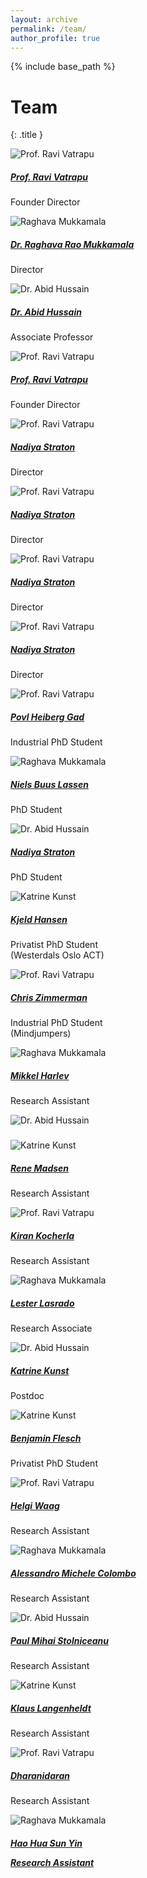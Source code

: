 ```yaml
---
layout: archive
permalink: /team/
author_profile: true
---
```


{% include base_path %}



# Team
{: .title }
<div class="row mb-15">
  <div class="col-xs-6 col-sm-3 col-md-3">
    <div class="wow bounceInUp animated animated">
      <div class="team boxed-grey text-center">
        <div class="inner">
          <div class="avatar">
          <img src="/images/teams/bm0108_nr3_ravi_vatrapu_5405.jpg" alt='Prof. Ravi Vatrapu' class="img-responsive img-circle table-bordered himg" />
          </div>
          <h5><a class="t-name" target="blank" href="http://www.cbs.dk/en/research/departments-and-centres/department-of-it-management/staff/rvitm">Prof. Ravi Vatrapu</a></h5>
          <p class="subtitle">Founder Director</p>
        </div>
      </div>
    </div>
  </div>
  <div class="col-xs-6 col-sm-3 col-md-3">
    <div class="wow bounceInUp animated animated">
      <div class="team boxed-grey text-center">
        <div class="inner">
          <div class="avatar">
          <img src="/images/teams/raghava1.jpg" alt='Raghava Mukkamala' class="img-responsive img-circle table-bordered himg" />
          </div>
          <h5><a class="t-name" target="blank" href="http://www.cbs.dk/en/research/departments-and-centres/department-of-it-management/staff/rrmitm">Dr. Raghava Rao Mukkamala</a></h5>
          <p class="subtitle">Director</p>
        </div>
      </div>
    </div>
  </div>
  <div class="col-xs-6 col-sm-3 col-md-3">
    <div class="wow bounceInUp animated animated">
      <div class="team boxed-grey text-center">
        <div class="inner">
          <div class="avatar">
          <img src="/images/teams/abid_hussain_cropped_322.jpg" alt='Dr. Abid Hussain' class="img-responsive img-circle table-bordered himg" />
          </div>
          <h5><a class="t-name" target="blank" href="http://www.cbs.dk/en/research/departments-and-centres/department-of-it-management/staff/ahitm">Dr. Abid Hussain</a></h5>
          <p class="subtitle">Associate Professor</p>
        </div>
      </div>
    </div>
  </div>
  <div class="col-xs-6 col-sm-3 col-md-3">
    <div class="wow bounceInUp animated animated">
      <div class="team boxed-grey text-center">
        <div class="inner">
          <div class="avatar">
          <img src="/images/teams/bm0108_nr3_ravi_vatrapu_5405.jpg" alt='Prof. Ravi Vatrapu' class="img-responsive img-circle table-bordered himg" />
          </div>
          <h5><a class="t-name" target="blank" href="http://www.cbs.dk/en/research/departments-and-centres/department-of-it-management/staff/rvitm">Prof. Ravi Vatrapu</a></h5>
          <p class="subtitle">Founder Director</p>
        </div>
    </div>
  </div>
</div>

<div class="row mb-15">
  <div class="col-xs-6 col-sm-3 col-md-3">
    <div class="wow bounceInUp animated animated">
      <div class="team boxed-grey text-center">
        <div class="inner">
          <div class="avatar">
          <img src="/images/teams/bm0108_nr3_ravi_vatrapu_5405.jpg" alt='Prof. Ravi Vatrapu' class="img-responsive img-circle table-bordered himg" />
          </div>
          <h5><a class="t-name" target="blank" href="http://www.cbs.dk/en/research/departments-and-centres/department-of-it-management/staff/rvitm">Nadiya Straton</a></h5>
          <p class="subtitle">Director</p>
        </div>
      </div>
    </div>
  </div>
  <div class="col-xs-6 col-sm-3 col-md-3">
    <div class="wow bounceInUp animated animated">
      <div class="team boxed-grey text-center">
        <div class="inner">
        <div class="avatar">
          <img src="/images/teams/bm0108_nr3_ravi_vatrapu_5405.jpg" alt='Prof. Ravi Vatrapu' class="img-responsive img-circle table-bordered himg" />
          </div>
          <h5><a class="t-name" target="blank" href="http://www.cbs.dk/en/research/departments-and-centres/department-of-it-management/staff/rvitm">Nadiya Straton</a></h5>
          <p class="subtitle">Director</p>
        </div>
      </div>
    </div>
  </div>
  <div class="col-xs-6 col-sm-3 col-md-3">
    <div class="wow bounceInUp animated animated">
      <div class="team boxed-grey text-center">
        <div class="inner">
          <div class="avatar">
          <img src="/images/teams/bm0108_nr3_ravi_vatrapu_5405.jpg" alt='Prof. Ravi Vatrapu' class="img-responsive img-circle table-bordered himg" />
          </div>
          <h5><a class="t-name" target="blank" href="http://www.cbs.dk/en/research/departments-and-centres/department-of-it-management/staff/rvitm">Nadiya Straton</a></h5>
          <p class="subtitle">Director</p>
        </div>
      </div>
    </div>
  </div>
  <div class="col-xs-6 col-sm-3 col-md-3">
    <div class="wow bounceInUp animated animated">
      <div class="team boxed-grey text-center">
        <div class="inner">
          <div class="avatar">
          <img src="/images/teams/bm0108_nr3_ravi_vatrapu_5405.jpg" alt='Prof. Ravi Vatrapu' class="img-responsive img-circle table-bordered himg" />
          </div>
          <h5><a class="t-name" target="blank" href="http://www.cbs.dk/en/research/departments-and-centres/department-of-it-management/staff/rvitm">Nadiya Straton</a></h5>
          <p class="subtitle">Director</p>
        </div>
      </div>
    </div>
  </div>
</div>

<div class="row mb-15">
  <div class="col-xs-6 col-sm-3 col-md-3">
    <div class="wow bounceInUp animated animated">
      <div class="team boxed-grey text-center">
        <div class="inner">
          <div class="avatar">
          <img src="/images/teams/bm0108_nr3_ravi_vatrapu_5405.jpg" alt='Prof. Ravi Vatrapu' class="img-responsive img-circle table-bordered himg" />
          </div>
          <h5><a class="t-name" target="blank" href="http://www.cbs.dk/en/research/departments-and-centres/department-of-it-management/staff/rvitm">Povl Heiberg Gad</a></h5>
          <p class="subtitle">Industrial PhD Student</p>
        </div>
      </div>
    </div>
  </div>
  <div class="col-xs-6 col-sm-3 col-md-3">
    <div class="wow bounceInUp animated animated">
      <div class="team boxed-grey text-center">
        <div class="inner">
          <div class="avatar">
          <img src="/images/teams/raghava1.jpg" alt='Raghava Mukkamala' class="img-responsive img-circle table-bordered himg" />
          </div>
          <h5><a class="t-name" target="blank" href="http://www.cbs.dk/en/research/departments-and-centres/department-of-it-management/staff/rrmitm">Niels Buus Lassen</a></h5>
          <p class="subtitle">PhD Student</p>
        </div>
      </div>
    </div>
  </div>
  <div class="col-xs-6 col-sm-3 col-md-3">
    <div class="wow bounceInUp animated animated">
      <div class="team boxed-grey text-center">
        <div class="inner">
          <div class="avatar">
          <img src="/images/teams/abid_hussain_cropped_322.jpg" alt='Dr. Abid Hussain' class="img-responsive img-circle table-bordered himg" />
          </div>
          <h5><a class="t-name" target="blank" href="http://www.cbs.dk/en/research/departments-and-centres/department-of-it-management/staff/ahitm">Nadiya Straton</a></h5>
          <p class="subtitle">PhD Student</p>
        </div>
      </div>
    </div>
  </div>
  <div class="col-xs-6 col-sm-3 col-md-3">
    <div class="wow bounceInUp animated animated">
      <div class="team boxed-grey text-center">
        <div class="inner">
          <div class="avatar">
          <img src="/images/teams/katrine_kunst_0.jpg" alt='Katrine Kunst' class="img-responsive img-circle table-bordered himg" />
          </div>
          <h5><a class="t-name" target="blank" href="http://www.cbs.dk/en/research/departments-and-centres/department-of-it-management/staff/kalkitm">Kjeld Hansen</a></h5>
          <p class="subtitle">Privatist PhD Student<br>(Westerdals Oslo ACT)</p>
        </div>
      </div>
    </div>
  </div>
</div>

<div class="row mb-15">
  <div class="col-xs-6 col-sm-3 col-md-3">
    <div class="wow bounceInUp animated animated">
      <div class="team boxed-grey text-center">
        <div class="inner">
          <div class="avatar">
          <img src="/images/teams/bm0108_nr3_ravi_vatrapu_5405.jpg" alt='Prof. Ravi Vatrapu' class="img-responsive img-circle table-bordered himg" />
          </div>
          <h5><a class="t-name" target="blank" href="http://www.cbs.dk/en/research/departments-and-centres/department-of-it-management/staff/rvitm">Chris Zimmerman</a></h5>
          <p class="subtitle">Industrial PhD Student<br/>(Mindjumpers)</p>
        </div>
      </div>
    </div>
  </div>
  <div class="col-xs-6 col-sm-3 col-md-3">
    <div class="wow bounceInUp animated animated">
      <div class="team boxed-grey text-center">
        <div class="inner">
          <div class="avatar">
          <img src="/images/teams/raghava1.jpg" alt='Raghava Mukkamala' class="img-responsive img-circle table-bordered himg" />
          </div>
          <h5><a class="t-name" target="blank" href="http://www.cbs.dk/en/research/departments-and-centres/department-of-it-management/staff/rrmitm">Mikkel Harlev</a></h5>
          <p class="subtitle">Research Assistant</p>
        </div>
      </div>
    </div>
  </div>
  <div class="col-xs-6 col-sm-3 col-md-3">
    <div class="wow bounceInUp animated animated">
      <div class="team boxed-grey text-center">
        <div class="inner">
          <div class="avatar">
          <img src="/images/teams/abid_hussain_cropped_322.jpg" alt='Dr. Abid Hussain' class="img-responsive img-circle table-bordered himg" />
          </div>
          <h5><a class="t-name" target="blank" href="http://www.cbs.dk/en/research/departments-and-centres/department-of-it-management/staff/ahitm"></a></h5>
          <p class="subtitle"></p>
        </div>
      </div>
    </div>
  </div>
  <div class="col-xs-6 col-sm-3 col-md-3">
    <div class="wow bounceInUp animated animated">
      <div class="team boxed-grey text-center">
        <div class="inner">
          <div class="avatar">
          <img src="/images/teams/katrine_kunst_0.jpg" alt='Katrine Kunst' class="img-responsive img-circle table-bordered himg" />
          </div>
          <h5><a class="t-name" target="blank" href="http://www.cbs.dk/en/research/departments-and-centres/department-of-it-management/staff/kalkitm">Rene Madsen</a></h5>
          <p class="subtitle">Research Assistant</p>
        </div>
      </div>
    </div>
  </div>
</div>

<div class="row mb-15">
  <div class="col-xs-6 col-sm-3 col-md-3">
    <div class="wow bounceInUp animated animated">
      <div class="team boxed-grey text-center">
        <div class="inner">
          <div class="avatar">
          <img src="/images/teams/bm0108_nr3_ravi_vatrapu_5405.jpg" alt='Prof. Ravi Vatrapu' class="img-responsive img-circle table-bordered himg" />
          </div>
          <h5><a class="t-name" target="blank" href="http://www.cbs.dk/en/research/departments-and-centres/department-of-it-management/staff/rvitm">Kiran Kocherla</a></h5>
          <p class="subtitle">Research Assistant</p>
        </div>
      </div>
    </div>
  </div>
  <div class="col-xs-6 col-sm-3 col-md-3">
    <div class="wow bounceInUp animated animated">
      <div class="team boxed-grey text-center">
        <div class="inner">
          <div class="avatar">
          <img src="/images/teams/raghava1.jpg" alt='Raghava Mukkamala' class="img-responsive img-circle table-bordered himg" />
          </div>
          <h5><a class="t-name" target="blank" href="http://www.cbs.dk/en/research/departments-and-centres/department-of-it-management/staff/rrmitm">Lester Lasrado</a></h5>
          <p class="subtitle">Research Associate</p>
        </div>
      </div>
    </div>
  </div>
  <div class="col-xs-6 col-sm-3 col-md-3">
    <div class="wow bounceInUp animated animated">
      <div class="team boxed-grey text-center">
        <div class="inner">
          <div class="avatar">
          <img src="/images/teams/abid_hussain_cropped_322.jpg" alt='Dr. Abid Hussain' class="img-responsive img-circle table-bordered himg" />
          </div>
          <h5><a class="t-name" target="blank" href="http://www.cbs.dk/en/research/departments-and-centres/department-of-it-management/staff/ahitm">Katrine Kunst</a></h5>
          <p class="subtitle">Postdoc</p>
        </div>
      </div>
    </div>
  </div>
  <div class="col-xs-6 col-sm-3 col-md-3">
    <div class="wow bounceInUp animated animated">
      <div class="team boxed-grey text-center">
        <div class="inner">
          <div class="avatar">
          <img src="/images/teams/katrine_kunst_0.jpg" alt='Katrine Kunst' class="img-responsive img-circle table-bordered himg" />
          </div>
          <h5><a class="t-name" target="blank" href="http://www.cbs.dk/en/research/departments-and-centres/department-of-it-management/staff/kalkitm">Benjamin Flesch</a></h5>
          <p class="subtitle">Privatist PhD Student</p>
        </div>
      </div>
    </div>
  </div>
</div>


<div class="row mb-15">
  <div class="col-xs-6 col-sm-3 col-md-3">
    <div class="wow bounceInUp animated animated">
      <div class="team boxed-grey text-center">
        <div class="inner">
          <div class="avatar">
          <img src="/images/teams/bm0108_nr3_ravi_vatrapu_5405.jpg" alt='Prof. Ravi Vatrapu' class="img-responsive img-circle table-bordered himg" />
          </div>
          <h5><a class="t-name" target="blank" href="http://www.cbs.dk/en/research/departments-and-centres/department-of-it-management/staff/rvitm">Helgi Waag</a></h5>
          <p class="subtitle">Research Assistant</p>
        </div>
      </div>
    </div>
  </div>
  <div class="col-xs-6 col-sm-3 col-md-3">
    <div class="wow bounceInUp animated animated">
      <div class="team boxed-grey text-center">
        <div class="inner">
          <div class="avatar">
          <img src="/images/teams/raghava1.jpg" alt='Raghava Mukkamala' class="img-responsive img-circle table-bordered himg" />
          </div>
          <h5><a class="t-name" target="blank" href="http://www.cbs.dk/en/research/departments-and-centres/department-of-it-management/staff/rrmitm">Alessandro Michele Colombo</a></h5>
          <p class="subtitle">Research Assistant</p>
        </div>
      </div>
    </div>
  </div>
  <div class="col-xs-6 col-sm-3 col-md-3">
    <div class="wow bounceInUp animated animated">
      <div class="team boxed-grey text-center">
        <div class="inner">
          <div class="avatar">
          <img src="/images/teams/abid_hussain_cropped_322.jpg" alt='Dr. Abid Hussain' class="img-responsive img-circle table-bordered himg" />
          </div>
          <h5><a class="t-name" target="blank" href="http://www.cbs.dk/en/research/departments-and-centres/department-of-it-management/staff/ahitm">Paul Mihai Stolniceanu</a></h5>
          <p class="subtitle">Research Assistant</p>
        </div>
      </div>
    </div>
  </div>
  <div class="col-xs-6 col-sm-3 col-md-3">
    <div class="wow bounceInUp animated animated">
      <div class="team boxed-grey text-center">
        <div class="inner">
          <div class="avatar">
          <img src="/images/teams/katrine_kunst_0.jpg" alt='Katrine Kunst' class="img-responsive img-circle table-bordered himg" />
          </div>
          <h5><a class="t-name" target="blank" href="http://www.cbs.dk/en/research/departments-and-centres/department-of-it-management/staff/kalkitm">Klaus Langenheldt</a></h5>
          <p class="subtitle">Research Assistant</p>
        </div>
      </div>
    </div>
  </div>
</div>


<div class="row mb-15">
  <div class="col-xs-6 col-sm-3 col-md-3">
    <div class="wow bounceInUp animated animated">
      <div class="team boxed-grey text-center">
        <div class="inner">
          <div class="avatar">
          <img src="/images/teams/bm0108_nr3_ravi_vatrapu_5405.jpg" alt='Prof. Ravi Vatrapu' class="img-responsive img-circle table-bordered himg" />
          </div>
          <h5><a class="t-name" target="blank" href="http://www.cbs.dk/en/research/departments-and-centres/department-of-it-management/staff/rvitm">Dharanidaran</a></h5>
          <p class="subtitle">Research Assistant</p>
        </div>
      </div>
    </div>
  </div>
  <div class="col-xs-6 col-sm-3 col-md-3">
    <div class="wow bounceInUp animated animated">
      <div class="team boxed-grey text-center">
        <div class="inner">
          <div class="avatar">
          <img src="/images/teams/raghava1.jpg" alt='Raghava Mukkamala' class="img-responsive img-circle table-bordered himg" />
          </div>
          <h5><a class="t-name" target="blank" href="http://www.cbs.dk/en/research/departments-and-centres/department-of-it-management/staff/rrmitm">Hao Hua Sun Yin          
          <p class="subtitle">Research Assistant</a></h5></p>
        </div>
      </div>
    </div>
  </div>
  
</div>
